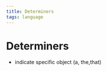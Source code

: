 ```yaml
---
title: Determiners
tags: language
---
```


# Determiners
- indicate specific object (a, the,that)


















































































